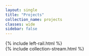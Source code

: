 ```yaml
---
layout: single
title: "Projects"
collection_name: projects
classes: wide
sidebar: false
---
```

<div class="rail-container">
  <div class="rail-layout">
    {% include left-rail.html %}
    <main class="rail-main">
      {% include collection-stream.html %}
    </main>
  </div>
</div>
